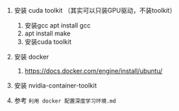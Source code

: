 1. 安装 cuda toolkit （其实可以只装GPU驱动，不装toolkit）
   1. 安装gcc    apt install gcc
   2. apt install make
   3. 安装cuda toolkit

2. 安装 docker
   1. https://docs.docker.com/engine/install/ubuntu/
3. 安装 nvidia-container-toolkit
4. 参考 `利用 docker 配置深度学习环境.md`